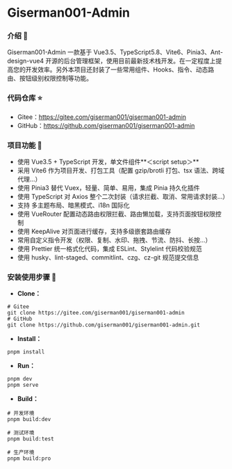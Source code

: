 # Giserman001-Admin

### 介绍 📖

Giserman001-Admin 一款基于 Vue3.5、TypeScript5.8、Vite6、Pinia3、Ant-design-vue4 开源的后台管理框架，使用目前最新技术栈开发。在一定程度上提高您的开发效率。另外本项目还封装了一些常用组件、Hooks、指令、动态路由、按钮级别权限控制等功能。


### 代码仓库 ⭐

- Gitee：https://gitee.com/giserman001/giserman001-admin
- GitHub：https://github.com/giserman001/giserman001-admin

### 项目功能 🔨

- 使用 Vue3.5 + TypeScript 开发，单文件组件**＜script setup＞**
- 采用 Vite6 作为项目开发、打包工具（配置 gzip/brotli 打包、tsx 语法、跨域代理…）
- 使用 Pinia3 替代 Vuex，轻量、简单、易用，集成 Pinia 持久化插件
- 使用 TypeScript 对 Axios 整个二次封装（请求拦截、取消、常用请求封装…）
- 支持 多主题布局、暗黑模式、i18n 国际化
- 使用 VueRouter 配置动态路由权限拦截、路由懒加载，支持页面按钮权限控制
- 使用 KeepAlive 对页面进行缓存，支持多级嵌套路由缓存
- 常用自定义指令开发（权限、复制、水印、拖拽、节流、防抖、长按…）
- 使用 Prettier 统一格式化代码，集成 ESLint、Stylelint 代码校验规范
- 使用 husky、lint-staged、commitlint、czg、cz-git 规范提交信息

### 安装使用步骤 📔

- **Clone：**

```text
# Gitee
git clone https://gitee.com/giserman001/giserman001-admin
# GitHub
git clone https://github.com/giserman001/giserman001-admin.git
```

- **Install：**

```text
pnpm install
```

- **Run：**

```text
pnpm dev
pnpm serve
```

- **Build：**

```text
# 开发环境
pnpm build:dev

# 测试环境
pnpm build:test

# 生产环境
pnpm build:pro
```
